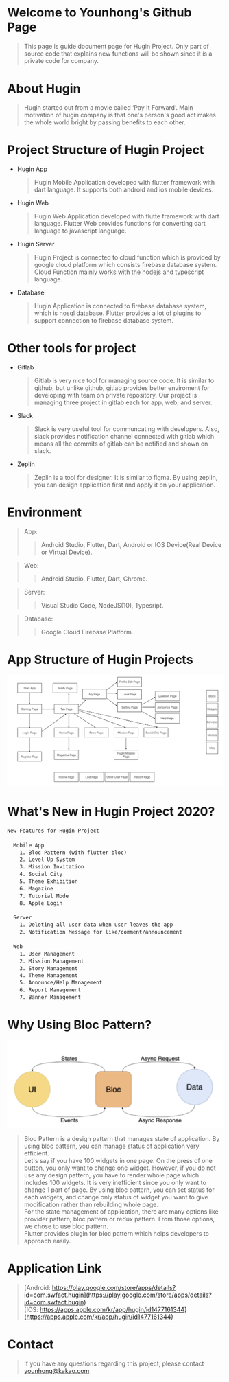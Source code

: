 # Welcome to Younhong's Github Page
> This page is guide document page for Hugin Project.
Only part of source code that explains new functions will be shown since it is a private code for company.

# About Hugin
> Hugin started out from a movie called ‘Pay It Forward’. Main motivation of hugin company is that one's person's good act makes the whole world bright by passing benefits to each other.

# Project Structure of Hugin Project
* Hugin App
  > Hugin Mobile Application developed with flutter framework with dart language. It supports both android and ios mobile devices.
* Hugin Web
  > Hugin Web Application developed with flutte framework with dart language. Flutter Web provides functions for converting dart language to javascript language.
* Hugin Server
  > Hugin Project is connected to cloud function which is provided by google cloud platform which consists firebase database system. Cloud Function mainly works with the nodejs and typescript language.
* Database
  > Hugin Application is connected to firebase database system, which is nosql database. Flutter provides a lot of plugins to support connection to firebase database system.
  
# Other tools for project
* Gitlab
   > Gitlab is very nice tool for managing source code. It is similar to github, but unlike github, gitlab provides better enviroment for developing with team on private repository. Our project is managing three project in gitlab each for app, web, and server.
* Slack
  > Slack is very useful tool for communcating with developers. Also, slack provides notification channel connected with gitlab which means all the commits of gitlab can be notified and shown on slack.
* Zeplin
  > Zeplin is a tool for designer. It is similar to figma. By using zeplin, you can design application first and apply it on your application.
  
# Environment
> App:    
>> Android Studio, Flutter, Dart, Android or IOS Device(Real Device or Virtual Device).

> Web: 
>> Android Studio, Flutter, Dart, Chrome.

> Server: 
>> Visual Studio Code, NodeJS(10), Typesript.

> Database: 
>> Google Cloud Firebase Platform.
  
# App Structure of Hugin Projects
![허그인 앱 구조](./images/app.png)

# What's New in Hugin Project 2020?
```html
New Features for Hugin Project

  Mobile App
    1. Bloc Pattern (with flutter bloc)
    2. Level Up System
    3. Mission Invitation
    4. Social City
    5. Theme Exhibition
    6. Magazine
    7. Tutorial Mode
    8. Apple Login

  Server
    1. Deleting all user data when user leaves the app
    2. Notification Message for like/comment/announcement

  Web
    1. User Management
    2. Mission Management
    3. Story Management
    4. Theme Management
    5. Announce/Help Management
    6. Report Management
    7. Banner Management

```

# Why Using Bloc Pattern?
![Bloc](./images/bloc.png)
> Bloc Pattern is a design pattern that manages state of application. By using bloc pattern, you can manage status of application very efficient.   
> Let's say if you have 100 widgets in one page. On the press of one button, you only want to change one widget. However, if you do not use any design pattern, you have to render whole page which includes 100 widgets. It is very inefficient since you only want to change 1 part of page. By using bloc pattern, you can set status for each widgets, and change only status of widget you want to give modification rather than rebuilding whole page.   
> For the state management of application, there are  many options like provider pattern, bloc pattern or redux pattern. From those options, we chose to use bloc pattern.   
> Flutter provides plugin for bloc pattern which helps developers to approach easily.

# Application Link
> [Android: https://play.google.com/store/apps/details?id=com.swfact.hugin](https://play.google.com/store/apps/details?id=com.swfact.hugin)   
> [IOS: https://apps.apple.com/kr/app/hugin/id1477161344](https://apps.apple.com/kr/app/hugin/id1477161344)


# Contact
> If you have any questions regarding this project, please contact [younhong@kakao.com](younhong@kakao.com)
